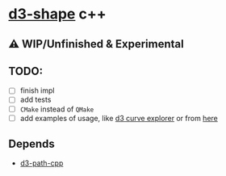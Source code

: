 # [d3-shape](https://github.com/d3/d3-shape) c++

## :warning: WIP/Unfinished & Experimental

## TODO: 
- [ ] finish impl
- [ ] add tests
- [ ] `CMake` instead of `QMake`
- [ ] add examples of usage, like [d3 curve explorer](http://bl.ocks.org/d3indepth/b6d4845973089bc1012dec1674d3aff8) or from [here](https://www.d3indepth.com/shapes/)

## Depends

- [d3-path-cpp](https://github.com/inobelar/d3-path-cpp)
